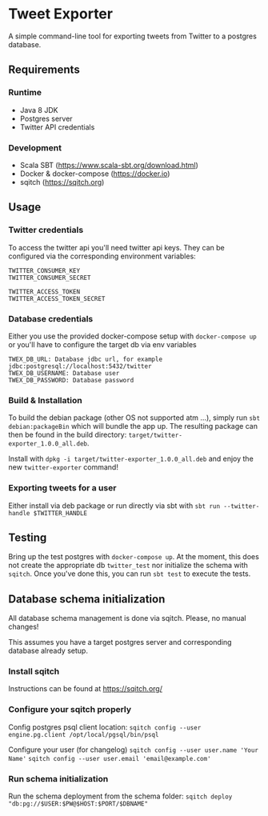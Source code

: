 # Tweet Exporter
A simple command-line tool for exporting tweets from Twitter to a postgres database.

## Requirements

### Runtime
- Java 8 JDK
- Postgres server
- Twitter API credentials

### Development
- Scala SBT (https://www.scala-sbt.org/download.html)
- Docker & docker-compose (https://docker.io)
- sqitch (https://sqitch.org)

## Usage

### Twitter credentials
To access the twitter api you'll need twitter api keys. They can be configured
via the corresponding environment variables:
```
TWITTER_CONSUMER_KEY
TWITTER_CONSUMER_SECRET

TWITTER_ACCESS_TOKEN
TWITTER_ACCESS_TOKEN_SECRET
```

### Database credentials
Either you use the provided docker-compose setup with `docker-compose up`
or you'll have to configure the target db via env variables
```
TWEX_DB_URL: Database jdbc url, for example jdbc:postgresql://localhost:5432/twitter
TWEX_DB_USERNAME: Database user
TWEX_DB_PASSWORD: Database password
```

### Build & Installation
To build the debian package (other OS not supported atm ...), simply run
`sbt debian:packageBin` which will bundle the app up. The resulting package can then
be found in the build directory: `target/twitter-exporter_1.0.0_all.deb`.

Install with `dpkg -i target/twitter-exporter_1.0.0_all.deb` and enjoy the new `twitter-exporter`
command!

### Exporting tweets for a user
Either install via deb package or run directly via sbt with `sbt run --twitter-handle $TWITTER_HANDLE`

## Testing
Bring up the test postgres with `docker-compose up`. At 
the moment, this does not create the appropriate db `twitter_test` nor
initialize the schema with `sqitch`. Once you've done this, you can
run `sbt test` to execute the tests.

## Database schema initialization
All database schema management is done via sqitch. Please, no manual changes!

This assumes you have a target postgres
server and corresponding database already setup.

### Install sqitch
Instructions can be found at https://sqitch.org/

### Configure your sqitch properly

Config postgres psql client location:
`sqitch config --user engine.pg.client /opt/local/pgsql/bin/psql`

Configure your user (for changelog)
`sqitch config --user user.name 'Your Name'`
`sqitch config --user user.email 'email@example.com'`

### Run schema initialization
Run the schema deployment from the schema folder:
`sqitch deploy "db:pg://$USER:$PW@$HOST:$PORT/$DBNAME"`
